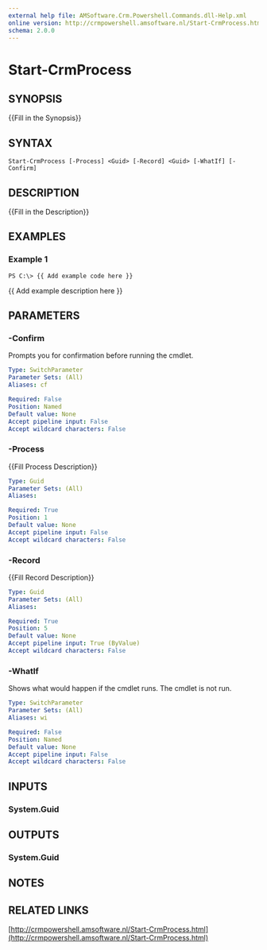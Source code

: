 ```yaml
---
external help file: AMSoftware.Crm.Powershell.Commands.dll-Help.xml
online version: http://crmpowershell.amsoftware.nl/Start-CrmProcess.html
schema: 2.0.0
---
```


# Start-CrmProcess

## SYNOPSIS
{{Fill in the Synopsis}}

## SYNTAX

```
Start-CrmProcess [-Process] <Guid> [-Record] <Guid> [-WhatIf] [-Confirm]
```

## DESCRIPTION
{{Fill in the Description}}

## EXAMPLES

### Example 1
```
PS C:\> {{ Add example code here }}
```

{{ Add example description here }}

## PARAMETERS

### -Confirm
Prompts you for confirmation before running the cmdlet.

```yaml
Type: SwitchParameter
Parameter Sets: (All)
Aliases: cf

Required: False
Position: Named
Default value: None
Accept pipeline input: False
Accept wildcard characters: False
```

### -Process
{{Fill Process Description}}

```yaml
Type: Guid
Parameter Sets: (All)
Aliases: 

Required: True
Position: 1
Default value: None
Accept pipeline input: False
Accept wildcard characters: False
```

### -Record
{{Fill Record Description}}

```yaml
Type: Guid
Parameter Sets: (All)
Aliases: 

Required: True
Position: 5
Default value: None
Accept pipeline input: True (ByValue)
Accept wildcard characters: False
```

### -WhatIf
Shows what would happen if the cmdlet runs.
The cmdlet is not run.

```yaml
Type: SwitchParameter
Parameter Sets: (All)
Aliases: wi

Required: False
Position: Named
Default value: None
Accept pipeline input: False
Accept wildcard characters: False
```

## INPUTS

### System.Guid


## OUTPUTS

### System.Guid


## NOTES

## RELATED LINKS

[http://crmpowershell.amsoftware.nl/Start-CrmProcess.html](http://crmpowershell.amsoftware.nl/Start-CrmProcess.html)

